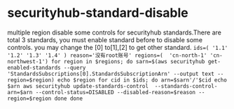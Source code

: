 # securityhub-standard-disable
multiple region disable some controls for securityhub standards.There are total 3 standards, you must enable standard before to disable some controls.
you may change the [0] to[1],[2] to get other standard.
``
ids=(
'1.1'
'1.2'
'1.3'
'1.4'
)
reason='没有root账号'
regions=( 
'cn-north-1'
'cn-northwest-1')
for region in $regions; do
sarn=$(aws securityhub get-enabled-standards --query 'StandardsSubscriptions[0].StandardsSubscriptionArn' --output text --region=$region)
echo $region
for cid in $ids; do
arn=$sarn'/'$cid
echo $arn
aws securityhub update-standards-control  --standards-control-arn=$arn --control-status=DISABLED --disabled-reason=$reason --region=$region
done
done
``
